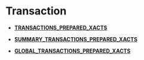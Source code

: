 # Transaction<a name="ZH-CN_TOPIC_0245374750"></a>

-   **[TRANSACTIONS\_PREPARED\_XACTS](TRANSACTIONS_PREPARED_XACTS.md)**  

-   **[SUMMARY\_TRANSACTIONS\_PREPARED\_XACTS](SUMMARY_TRANSACTIONS_PREPARED_XACTS.md)**  

-   **[GLOBAL\_TRANSACTIONS\_PREPARED\_XACTS](GLOBAL_TRANSACTIONS_PREPARED_XACTS.md)**  


